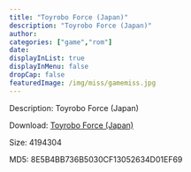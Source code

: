 ```yaml
---
title: "Toyrobo Force (Japan)"
description: "Toyrobo Force (Japan)"
author: 
categories: ["game","rom"]
date: 
displayInList: true
displayInMenu: false
dropCap: false
featuredImage: /img/miss/gamemiss.jpg
---
```


Description: Toyrobo Force (Japan)

Download: <a style="text-decoration:underline;" href="https://mega.nz/#!ie50hQLR!Ty0GCwNEcDawncQlUptLpIbfSc4hzbWjDG2ruo6WCcc" target = "_blank" rel = "nofollow" > Toyrobo Force (Japan)</a>

Size: 4194304

MD5: 8E5B4BB736B5030CF13052634D01EF69

